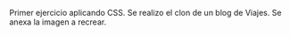 Primer ejercicio aplicando CSS.
Se realizo el clon de un blog de Viajes.
Se anexa la imagen a recrear.
